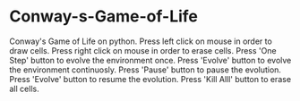 # Conway-s-Game-of-Life
Conway's Game of Life on python.
Press left click on mouse in order to draw cells.
Press right click on mouse in order to erase cells.
Press 'One Step' button to evolve the environment once.
Press 'Evolve' button to evolve the environment continuosly.
Press 'Pause' button to pause the evolution.
Press 'Evolve' button to resume the evolution.
Press 'Kill Alll' button to erase all cells.
